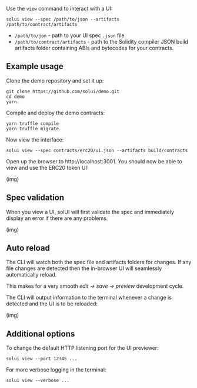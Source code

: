 Use the `view` command to interact with a UI:

```shell
solui view --spec /path/to/json --artifacts /path/to/contract/artifacts
```

* `/path/to/jon` - path to your UI spec `.json` file
* `/path/to/contract/artifacts` - path to the Solidity compiler JSON build
artifacts folder containing ABIs and bytecodes for your contracts.

## Example usage

Clone the demo repository and set it up:

```shell
git clone https://github.com/solui/demo.git
cd demo
yarn
```

Compile and deploy the demo contracts:

```shell
yarn truffle compile
yarn truffle migrate
```

Now view the interface:

```shell
solui view --spec contracts/erc20/ui.json --artifacts build/contracts
```

Open up the browser to http://localhost:3001. You should now be able to view
and use the ERC20 token UI:

(img)

## Spec validation

When you view a UI, solUI will first validate the spec and immediately
display an error if there are any problems.

(img)

## Auto reload

The CLI will watch both the spec file and artifacts folders for changes. If
any file changes are detected then the in-browser UI will seamlessly
automatically reload.

This makes for a very smooth _edit -> save -> preview_ development cycle.

The CLI will output information to the terminal whenever a change is detected
and the UI is to be reloaded:

(img)

## Additional options

To change the default HTTP listening port for the UI previewer:

```shell
solui view --port 12345 ...
```

For more verbose logging in the terminal:

```shell
solui view --verbose ...
```
